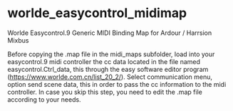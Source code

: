 # worlde_easycontrol_midimap
Worlde Easycontrol.9 Generic MIDI Binding Map for Ardour / Harrsion Mixbus

Before copying the .map file in the midi_maps subfolder, load into your easycontrol.9 midi controller the cc data located in the file named easycontrol.Ctrl_data, this through the easy software editor program (https://www.worlde.com.cn/list_20_2/). Select communication menu, option send scene data, this in order to pass the cc information to the midi controller. In case you skip this step, you need to edit the .map file according to your needs.
